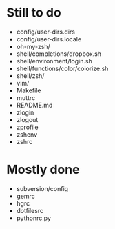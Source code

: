 Still to do
===========
- config/user-dirs.dirs
- config/user-dirs.locale
- oh-my-zsh/
- shell/completions/dropbox.sh
- shell/environment/login.sh
- shell/functions/color/colorize.sh
- shell/zsh/
- vim/
- Makefile
- muttrc
- README.md
- zlogin
- zlogout
- zprofile
- zshenv
- zshrc

Mostly done
===========
- subversion/config
- gemrc
- hgrc
- dotfilesrc
- pythonrc.py
